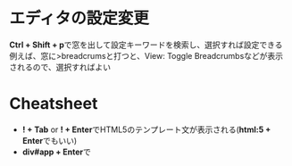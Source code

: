 # エディタの設定変更
**Ctrl + Shift + p**で窓を出して設定キーワードを検索し、選択すれば設定できる  
例えば、窓に\>breadcrumsと打つと、View: Toggle Breadcrumbsなどが表示されるので、選択すればよい

# Cheatsheet
- **! + Tab** or **! + Enter**でHTML5のテンプレート文が表示される(**html:5 + Enter**でもいい)
- **div#app + Enter**で<div id="app"></div>
